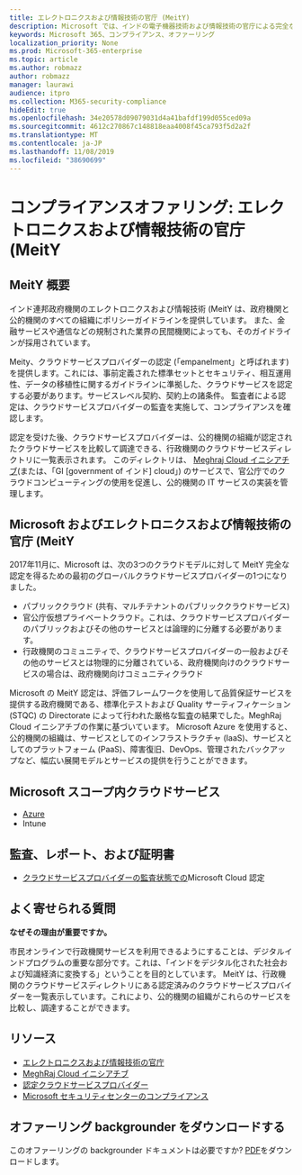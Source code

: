 ```yaml
---
title: エレクトロニクスおよび情報技術の官庁 (MeitY)
description: Microsoft では、インドの電子機器技術および情報技術の官庁による完全な認定が行われました。
keywords: Microsoft 365、コンプライアンス、オファーリング
localization_priority: None
ms.prod: Microsoft-365-enterprise
ms.topic: article
ms.author: robmazz
author: robmazz
manager: laurawi
audience: itpro
ms.collection: M365-security-compliance
hideEdit: true
ms.openlocfilehash: 34e20578d09079031d4a41bafdf199d055ced09a
ms.sourcegitcommit: 4612c270867c148818eaa4008f45ca793f5d2a2f
ms.translationtype: MT
ms.contentlocale: ja-JP
ms.lasthandoff: 11/08/2019
ms.locfileid: "38690699"
---
```

# <a name="compliance-offering-ministry-of-electronics-and-information-technology-meity"></a>コンプライアンスオファリング: エレクトロニクスおよび情報技術の官庁 (MeitY

## <a name="meity-overview"></a>MeitY 概要

インド連邦政府機関のエレクトロニクスおよび情報技術 (MeitY は、政府機関と公的機関のすべての組織にポリシーガイドラインを提供しています。 また、金融サービスや通信などの規制された業界の民間機関によっても、そのガイドラインが採用されています。

Meity、クラウドサービスプロバイダーの認定 (「empanelment」と呼ばれます) を提供します。これには、事前定義された標準セットとセキュリティ、相互運用性、データの移植性に関するガイドラインに準拠した、クラウドサービスを認定する必要があります。サービスレベル契約、契約上の諸条件。 監査者による認定は、クラウドサービスプロバイダーの監査を実施して、コンプライアンスを確認します。

認定を受けた後、クラウドサービスプロバイダーは、公的機関の組織が認定されたクラウドサービスを比較して調達できる、行政機関のクラウドサービスディレクトリに一覧表示されます。 このディレクトリは、 [Meghraj Cloud イニシアチブ](https://meity.gov.in/content/gi-cloud-meghraj)(または、「GI \[government of インド\] cloud」) のサービスで、官公庁でのクラウドコンピューティングの使用を促進し、公的機関の IT サービスの実装を管理します。

## <a name="microsoft-and-ministry-of-electronics-and-information-technology-meity"></a>Microsoft およびエレクトロニクスおよび情報技術の官庁 (MeitY

2017年11月に、Microsoft は、次の3つのクラウドモデルに対して MeitY 完全な認定を得るための最初のグローバルクラウドサービスプロバイダーの1つになりました。

- パブリッククラウド (共有、マルチテナントのパブリッククラウドサービス)
- 官公庁仮想プライベートクラウド。これは、クラウドサービスプロバイダーのパブリックおよびその他のサービスとは論理的に分離する必要があります。
- 行政機関のコミュニティで、クラウドサービスプロバイダーの一般およびその他のサービスとは物理的に分離されている、政府機関向けのクラウドサービスの場合は、政府機関向けコミュニティクラウド

Microsoft の MeitY 認定は、評価フレームワークを使用して品質保証サービスを提供する政府機関である、標準化テストおよび Quality サーティフィケーション (STQC) の Directorate によって行われた厳格な監査の結果でした。MeghRaj Cloud イニシアチブの作業に基づいています。 Microsoft Azure を使用すると、公的機関の組織は、サービスとしてのインフラストラクチャ (IaaS)、サービスとしてのプラットフォーム (PaaS)、障害復旧、DevOps、管理されたバックアップなど、幅広い展開モデルとサービスの提供を行うことができます。

## <a name="microsoft-in-scope-cloud-services"></a>Microsoft スコープ内クラウドサービス

- [Azure](https://aka.ms/AzureCompliance)
- Intune

## <a name="audits-reports-and-certificates"></a>監査、レポート、および証明書

- [クラウドサービスプロバイダーの監査状態での](https://meity.gov.in/content/gi-cloud-meghraj)Microsoft Cloud 認定

## <a name="frequently-asked-questions"></a>よく寄せられる質問

**なぜその理由が重要ですか。**

市民オンラインで行政機関サービスを利用できるようにすることは、デジタルインドプログラムの重要な部分です。これは、「インドをデジタル化された社会および知識経済に変換する」ということを目的としています。 MeitY は、行政機関のクラウドサービスディレクトリにある認定済みのクラウドサービスプロバイダーを一覧表示しています。これにより、公的機関の組織がこれらのサービスを比較し、調達することができます。

## <a name="resources"></a>リソース

- [エレクトロニクスおよび情報技術の官庁](https://meity.gov.in/)
- [MeghRaj Cloud イニシアチブ](https://meity.gov.in/content/gi-cloud-meghraj)
- [認定クラウドサービスプロバイダー](https://meity.gov.in/content/gi-cloud-meghraj)
- [Microsoft セキュリティセンターのコンプライアンス](https://www.microsoft.com/trust-center/compliance/compliance-overview)

## <a name="download-the-offering-backgrounder"></a>オファーリング backgrounder をダウンロードする

このオファーリングの backgrounder ドキュメントは必要ですか? [PDF](https://download.microsoft.com/download/E/8/B/E8B5BC95-2B66-4759-8BBE-31D2F641B3FD/MeitY-Compliance.pdf)をダウンロードします。
